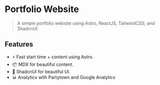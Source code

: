 # Portfolio Website

> A simple portfolio website using Astro, ReactJS, TailwindCSS, and ShadcnUI

## Features

- ⚡ Fast start time + content using Astro.
- 📦 MDX for beautiful content.
- 🌈 ShadcnUI for beautiful UI.
- 📊 Analytics with Partytown and Google Analytics
